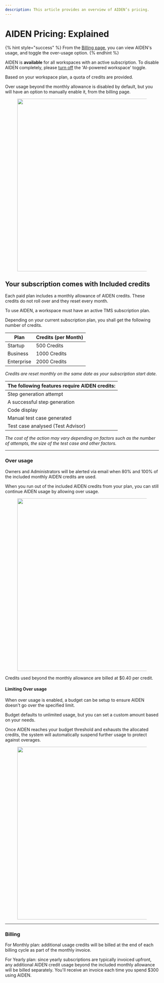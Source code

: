 ```yaml
---
description: This article provides an overview of AIDEN’s pricing.
---
```


# AIDEN Pricing: Explained

{% hint style="success" %}
From the [Billing page](https://app.qase.io/billing), you can view AIDEN's usage, and toggle the over-usage option.
{% endhint %}

AIDEN is **available** for all workspaces with an active subscription. To disable AIDEN completely, please [turn off](../../aiden-qase-ai/disabling-ai-features-in-your-workspace.md) the 'AI-powered workspace' toggle.

Based on your workspace plan, a quota of credits are provided.

Over usage beyond the monthly allowance is disabled by default, but you will have an option to manually enable it, from the billing page.

<figure><img src="https://downloads.intercomcdn.com/i/o/wsaz8vex/1621124928/b4848b7d79408ff0d61212c8b1d9/66696.png?expires=1761227100&#x26;signature=3c1514239f11b7565ba518a7c35b09de5c9cb588b747983e9ffc9bf6669bf3f5&#x26;req=dSYlF8h8mYhdUfMW1HO4zQrrVwfQgDFCQ0TwkSgfRXEa5ID48uQtNR2nxzww%0AJXEGG4QANwksSUADNu0%3D%0A" alt="" width="563"><figcaption></figcaption></figure>

## Your subscription comes with Included credits <a href="#h_3ecd55fa56" id="h_3ecd55fa56"></a>

Each paid plan includes a monthly allowance of AIDEN credits. These credits do not roll over and they reset every month.

To use AIDEN, a workspace must have an active TMS subscription plan.

Depending on your current subscription plan, you shall get the following number of credits.

| Plan       | Credits (per Month) |
| ---------- | ------------------- |
| Startup    | 500 Credits         |
| Business   | 1000 Credits        |
| Enterprise | 2000 Credits        |

_Credits are reset monthly on the same date as your subscription start date._

| The following features require AIDEN credits: |
| --------------------------------------------- |
| Step generation attempt                       |
| A successful step generation                  |
| Code display                                  |
| Manual test case generated                    |
| Test case analysed (Test Advisor)             |

_The cost of the action may vary depending on factors such as the number of attempts, the size of the test case and other factors._

***

### Over usage <a href="#h_3aee8e851b" id="h_3aee8e851b"></a>

Owners and Administrators will be alerted via email when 80% and 100% of the included monthly AIDEN credits are used.

When you run out of the included AIDEN credits from your plan, you can still continue AIDEN usage by allowing over usage.

<figure><img src="https://downloads.intercomcdn.com/i/o/wsaz8vex/1621145119/1bbf8b33b1dea48602284c358f64/8572.png?expires=1761227100&#x26;signature=1a5b832d7c0ebc670667e9237548e535eadb30a82bcd9e5917a259e7f6dbad5c&#x26;req=dSYlF8h6mIBeUPMW1HO4zdsALXFN05%2BIzXD5t87BYoxHislTRIROB6zZ64lB%0AHqVX5oV1DLQ8b%2FpAiTo%3D%0A" alt="" width="563"><figcaption></figcaption></figure>

Credits used beyond the monthly allowance are billed at $0.40 per credit.

#### Limiting Over usage

When over usage is enabled, a budget can be setup to ensure AIDEN doesn't go over the specified limit.

Budget defaults to unlimited usage, but you can set a custom amount based on your needs.

Once AIDEN reaches your budget threshold and exhausts the allocated credits, the system will automatically suspend further usage to protect against overages.

<figure><img src="https://downloads.intercomcdn.com/i/o/wsaz8vex/1706194421/670e247fb43e0288a91a759c92ab/image.png?expires=1761227100&#x26;signature=014d3d56c5e1f201de3b6d7f3c6c7cbf5637474945b7a32031fd90d5b86987ef&#x26;req=dScnEMh3mYVdWPMW1HO4zUh54d2KhrS9D0XVoa4dWN28t6XbkUiseZh1bAz5%0ARw59zy5G6vxC9VRksyA%3D%0A" alt="" width="563"><figcaption></figcaption></figure>

***

### Billing <a href="#h_a2152e2017" id="h_a2152e2017"></a>

For Monthly plan: additional usage credits will be billed at the end of each billing cycle as part of the monthly invoice.

For Yearly plan: since yearly subscriptions are typically invoiced upfront, any additional AIDEN credit usage beyond the included monthly allowance will be billed separately. You'll receive an invoice each time you spend $300 using AIDEN.
